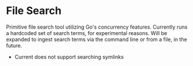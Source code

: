 # File Search

Primitive file search tool utilizing Go's concurrency features. Currently runs a hardcoded set of search terms, for experimental reasons. Will be expanded to ingest search terms via the command line or from a file, in the future.

- Current does not support searching symlinks
